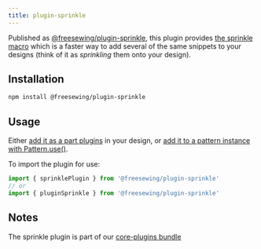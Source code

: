 ```yaml
---
title: plugin-sprinkle
---
```


Published as [@freesewing/plugin-sprinkle][1], this plugin provides [the
sprinkle macro](/reference/macros/sprinkle) which is a faster way to add
several of the same snippets to your designs (think of it as _sprinkling_ them
onto your design).

## Installation

```sh
npm install @freesewing/plugin-sprinkle
```

## Usage

Either [add it as a part plugins](/reference/api/part/config/plugins) in your
design, or [add it to a pattern instance with
Pattern.use()](/reference/api/pattern/use).

To import the plugin for use:
```js
import { sprinklePlugin } from '@freesewing/plugin-sprinkle'
// or
import { pluginSprinkle } from '@freesewing/plugin-sprinkle'
```

## Notes

The sprinkle plugin is part of our [core-plugins bundle](/reference/plugins/core)

[1]: https://www.npmjs.com/package/@freesewing/plugin-sprinkle
